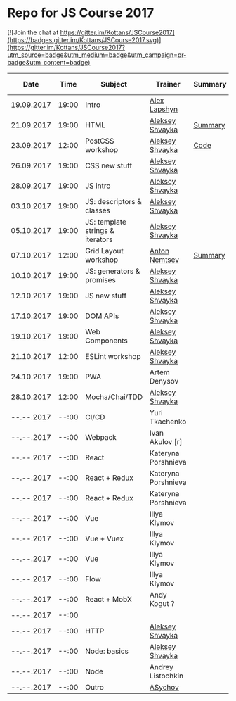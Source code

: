 # Repo for JS Course 2017

[![Join the chat at https://gitter.im/Kottans/JSCourse2017](https://badges.gitter.im/Kottans/JSCourse2017.svg)](https://gitter.im/Kottans/JSCourse2017?utm_source=badge&utm_medium=badge&utm_campaign=pr-badge&utm_content=badge)

Date | Time | Subject | Trainer | Summary | Slides | Video | Home task
-----|------|---------|---------|---------|--------|-------|----------
19.09.2017 | 19:00 | Intro | [Alex Lapshyn](https://github.com/sudodoki)|| [Slides](http://sudodoki.github.io/slides/kottans-intro-slides) |[Video](https://youtu.be/3wZsafZ0UPk) | [task](https://gist.github.com/sudodoki/5bc7551f1fcf6540d1f70fdf0726220e)
21.09.2017 | 19:00 | HTML | [Aleksey Shvayka](https://github.com/shvaikalesh) | [Summary](lecture_summary/170921_html.md) | |TBA | [task](assignments/170921_html.md)
23.09.2017 | 12:00 | PostCSS workshop | [Aleksey Shvayka](https://github.com/shvaikalesh) | [Code](lecture_summary/170923_workshop_postcss.md)
26.09.2017 | 19:00 | CSS new stuff | [Aleksey Shvayka](https://github.com/shvaikalesh)
28.09.2017 | 19:00 | JS intro | [Aleksey Shvayka](https://github.com/shvaikalesh)
03.10.2017 | 19:00 | JS: descriptors & classes | [Aleksey Shvayka](https://github.com/shvaikalesh) || [Summary & code](lecture_summary/171003_js_old_stuff.md)
05.10.2017 | 19:00 | JS: template strings & iterators | [Aleksey Shvayka](https://github.com/shvaikalesh)
07.10.2017 | 12:00 | Grid Layout workshop | [Anton Nemtsev](https://github.com/SilentImp)| [Summary](lecture_summary/171007_workshop_grid_layout.md)|[Slides](https://silentimp.github.io/grid/)||[task](https://docs.google.com/document/d/1sMaCr7T8osfR5Lhn2-5gGFhU7Lxcd0SqNuy_YFfunLs/edit?usp=sharing)
10.10.2017 | 19:00 | JS: generators & promises | [Aleksey Shvayka](https://github.com/shvaikalesh)
12.10.2017 | 19:00 | JS new stuff | [Aleksey Shvayka](https://github.com/shvaikalesh)
17.10.2017 | 19:00 | DOM APIs | [Aleksey Shvayka](https://github.com/shvaikalesh)
19.10.2017 | 19:00 | Web Components | [Aleksey Shvayka](https://github.com/shvaikalesh)
21.10.2017 | 12:00 | ESLint workshop | [Aleksey Shvayka](https://github.com/shvaikalesh)
24.10.2017 | 19:00 | PWA | Artem Denysov
28.10.2017 | 12:00 | Mocha/Chai/TDD | [Aleksey Shvayka](https://github.com/shvaikalesh)
--.--.2017 | --:00 | CI/CD | Yuri Tkachenko
--.--.2017 | --:00 | Webpack | Ivan Akulov [r]
--.--.2017 | --:00 | React | Kateryna Porshnieva
--.--.2017 | --:00 | React + Redux | Kateryna Porshnieva
--.--.2017 | --:00 | React + Redux | Kateryna Porshnieva
--.--.2017 | --:00 | Vue | Illya Klymov
--.--.2017 | --:00 | Vue + Vuex | Illya Klymov
--.--.2017 | --:00 | Vue | Illya Klymov
--.--.2017 | --:00 | Flow | Illya Klymov
--.--.2017 | --:00 | React + MobX | Andy Kogut ?
--.--.2017 | --:00 | |
--.--.2017 | --:00 | HTTP | [Aleksey Shvayka](https://github.com/shvaikalesh)
--.--.2017 | --:00 | Node: basics | [Aleksey Shvayka](https://github.com/shvaikalesh)
--.--.2017 | --:00 | Node | Andrey Listochkin
--.--.2017 | --:00 | Outro | [ASychov](https://github.com/suchov)
